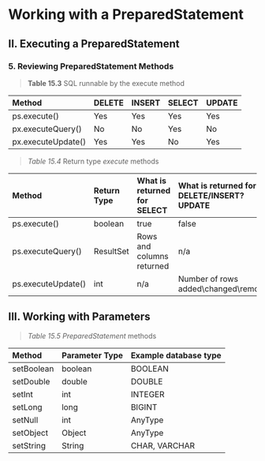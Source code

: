 # Working with a PreparedStatement

## II. Executing a PreparedStatement
### 5. Reviewing **PreparedStatement** Methods

> **Table 15.3** SQL runnable by the execute method

| Method               | DELETE | INSERT | SELECT | UPDATE |
|:---------------------|:-------|:-------|:-------|:-------|
| ps.execute()         | Yes    | Yes    | Yes    | Yes    |
| px.executeQuery()    | No     | No     | Yes    | No     |
| px.executeUpdate()   | Yes    | Yes    | No     | Yes    |

> *Table 15.4* Return type *execute* methods

| Method               | Return Type | What is returned for SELECT | What is returned for DELETE/INSERT?UPDATE |
|:---------------------|:------------|:----------------------------|:------------------------------------------|
| ps.execute()         | boolean     | true                        | false                                     |
| ps.executeQuery()    | ResultSet   | Rows and columns returned   | n/a                                       |
| ps.executeUpdate()   | int         | n/a                         | Number of rows added\changed\removed      |

## III. Working with Parameters
> *Table 15.5 PreparedStatement* methods

| Method      | Parameter Type | Example database type |
|:------------|:---------------|:----------------------|
| setBoolean  | boolean        | BOOLEAN               |
| setDouble   | double         | DOUBLE                |
| setInt      | int            | INTEGER               |
| setLong     | long           | BIGINT                |
| setNull     | int            | AnyType               |
| setObject   | Object         | AnyType               |
| setString   | String         | CHAR, VARCHAR         |